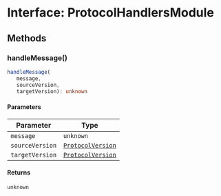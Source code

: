 # Interface: ProtocolHandlersModule

## Methods

### handleMessage()

```ts
handleMessage(
   message, 
   sourceVersion, 
   targetVersion): unknown
```

#### Parameters

| Parameter | Type |
| ------ | ------ |
| `message` | `unknown` |
| `sourceVersion` | [`ProtocolVersion`](../../protocol-types/enumerations/protocol-version.md) |
| `targetVersion` | [`ProtocolVersion`](../../protocol-types/enumerations/protocol-version.md) |

#### Returns

`unknown`
